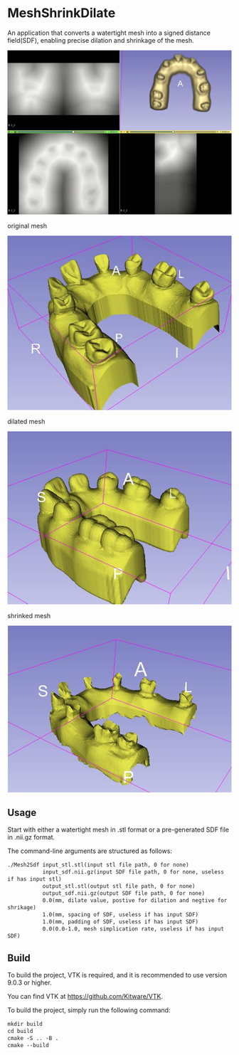 # MeshShrinkDilate
An application that converts a watertight mesh into a signed distance field(SDF), enabling precise dilation and shrinkage of the mesh.

![demo](demo.gif)

original mesh

![origin](origin.jpg)

dilated mesh

![dilated](dilated.jpg)

shrinked mesh

![shrinked](shrinked.jpg)

## Usage
Start with either a watertight mesh in .stl format or a pre-generated SDF file in .nii.gz format.

The command-line arguments are structured as follows:

    ./Mesh2Sdf input_stl.stl(input stl file path, 0 for none)
               input_sdf.nii.gz(input SDF file path, 0 for none, useless if has input stl) 
               output_stl.stl(output stl file path, 0 for none) 
               output_sdf.nii.gz(output SDF file path, 0 for none) 
               0.0(mm, dilate value, postive for dilation and negtive for shrikage)
               1.0(mm, spacing of SDF, useless if has input SDF)
               1.0(mm, padding of SDF, useless if has input SDF) 
               0.0(0.0-1.0, mesh simplication rate, useless if has input SDF)

## Build
To build the project, VTK is required, and it is recommended to use version 9.0.3 or higher.

You can find VTK at <https://github.com/Kitware/VTK>.

To build the project, simply run the following command:

    mkdir build
    cd build
    cmake -S .. -B .
    cmake --build


